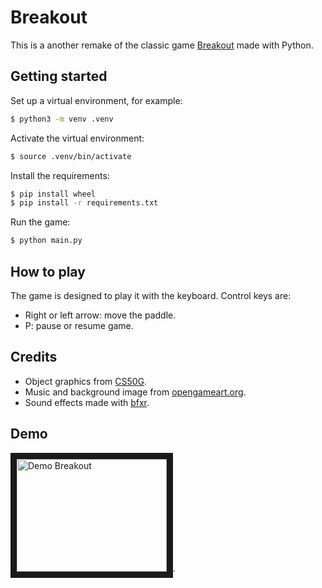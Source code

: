 # Breakout

This is a another remake of the classic game
[Breakout](https://en.wikipedia.org/wiki/Breakout_(video_game)) made with Python.

## Getting started

Set up a virtual environment, for example:

```bash
$ python3 -m venv .venv
```

Activate the virtual environment:

```bash
$ source .venv/bin/activate
```

Install the requirements:

```bash
$ pip install wheel
$ pip install -r requirements.txt
```

Run the game:

```bash
$ python main.py
```

## How to play

The game is designed to play it with the keyboard.
Control keys are:

- Right or left arrow: move the paddle.
- P: pause or resume game.

## Credits
- Object graphics from [CS50G](https://courses.edx.org/courses/course-v1:HarvardX+CS50G+Games/course/).
- Music and background image from [opengameart.org](https://opengameart.org/).
- Sound effects made with [bfxr](https://www.bfxr.net/).
  
## Demo

<a href="http://www.youtube.com/watch?feature=player_embedded&v=IyucgB6SY2k
" target="_blank"><img src="http://img.youtube.com/vi/IyucgB6SY2k/0.jpg"
alt="Demo Breakout" width="240" height="180" border="10" /></a>.
